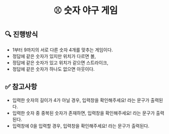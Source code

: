 <h1 align="middle">⚾ 숫자 야구 게임</h1>

## 🔍 진행방식

- 1부터 9까지의 서로 다른 숫자 4개를 맞추는 게임이다.
- 정답에 같은 숫자가 있지만 위치가 다르면 볼,
- 정답에 같은 숫자가 있고 위치가 같으면 스트라이크,
- 정답에 같은 숫자가 하나도 없으면 아웃이다.

## ✅ 참고사항

- 입력한 숫자의 길이가 4가 아닐 경우, 입력창을 확인해주세요! 라는 문구가 출력된다.
- 입력한 숫자 중 중복된 숫자가 존재하면, 입력창을 확인해주세요! 라는 문구가 출력된다.
- 입력창에 0을 입력할 경우, 입력창을 확인해주세요! 라는 문구가 출력된다.

